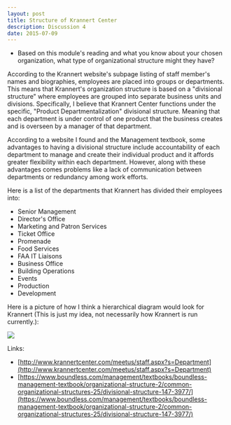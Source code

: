 ```yaml
---
layout: post
title: Structure of Krannert Center
description: Discussion 4
date: 2015-07-09
---
```


* Based on this module's reading and what you know about your chosen organization, what type of organizational structure might they have?

<!--more-->

According to the Krannert website's subpage listing of staff member's names and biographies, employees are placed into groups or departments. This means that Krannert's organization structure is based on a "divisional structure" where employees are grouped into separate business units and divisions. Specifically, I believe that Krannert Center functions under the specific, "Product Departmentalization" divisional structure. Meaning that each department is under control of one product that the business creates and is overseen by a manager of that department.

According to a website I found and the Management textbook, some advantages to having a divisional structure include accountability of each department to manage and create their individual product and it affords greater flexibility within each department. However, along with these advantages comes problems like a lack of communication between departments or redundancy among work efforts.

Here is a list of the departments that Krannert has divided their employees into:

* Senior Management
* Director's Office
* Marketing and Patron Services
* Ticket Office
* Promenade
* Food Services
* FAA IT Liaisons
* Business Office
* Building Operations
* Events
* Production
* Development

Here is a picture of how I think a hierarchical diagram would look for Krannert (This is just my idea, not necessarily how Krannert is run currently.):

<img src="https://www.dropbox.com/s/nk3knmcltekyznf/Krannert%20Diagram.jpg?raw=1">

Links:

* [http://www.krannertcenter.com/meetus/staff.aspx?s=Department](http://www.krannertcenter.com/meetus/staff.aspx?s=Department)
* [https://www.boundless.com/management/textbooks/boundless-management-textbook/organizational-structure-2/common-organizational-structures-25/divisional-structure-147-3977/](https://www.boundless.com/management/textbooks/boundless-management-textbook/organizational-structure-2/common-organizational-structures-25/divisional-structure-147-3977/)
